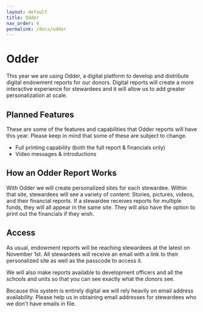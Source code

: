```yaml
---
layout: default
title: Odder
nav_order: 4
permalink: /docs/odder
---
```

# Odder
This year we are using Odder, a digital platform to develop and distribute digital endowment reports for our donors. Digital reports will create a more interactive experience for stewardees and it will allow us to add greater personalization at scale.

## Planned Features
These are some of the features and capabilities that Odder reports will have this year. Please keep in mind that some of these are subject to change.
- Full printing capability (both the full report & financials only)
- Video messages & introductions

## How an Odder Report Works
With Odder we will create personalized sites for each stewardee. Within that site, stewardees will see a variety of content: Stories, pictures, videos, and their financial reports. If a stewardee receives reports for multiple funds, they will all appear in the same site. They will also have the option to print out the financials if they wish.

## Access
As usual, endowment reports will be reaching stewardees at the latest on November 1st. All stewardees will receive an email with a link to their personalized site as well as the passcode to access it.

We will also make reports available to development officers and all the schools and units so that you can see exactly what the donors see. 

Because this system is entirely digital we will rely heavily on email address availability. Please help us in obtaining email addresses for stewardees who we don't have emails in file.
